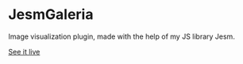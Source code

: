 # JesmGaleria

Image visualization plugin, made with the help of my JS library Jesm.


[See it live](http://jszablevski.github.io/JesmGaleria/example/index.html)